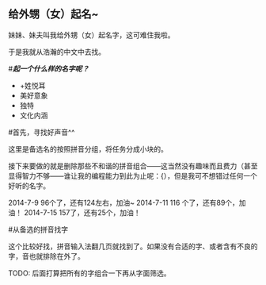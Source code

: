 给外甥（女）起名~
---

妹妹、妹夫叫我给外甥（女）起名字，这可难住我啦。

于是我就从浩瀚的中文中去找。

#***起一个什么样的名字呢？***
* +姓悦耳
* 美好意象
* 独特
* 文化内涵


#首先，寻找好声音^^

这里是备选名的按照拼音分组，将任务分成小块的。

接下来要做的就是删除那些不和谐的拼音组合——这当然没有趣味而且费力（甚至显得智力不够——谁让我的编程能力到此为止呢：{），但是我可不想错过任何一个好听的名字。


2014-7-9 96个了，还有124左右，加油~
2014-7-11 116 个了，还有89个，加油！
2014-7-15 157了，还有25个，加油！


#从备选的拼音找字

这个比较好找，拼音输入法翻几页就找到了。如果没有合适的字、或者含有不良的字，音也就排除在外了。

TODO: 后面打算把所有的字组合一下再从字面筛选。
